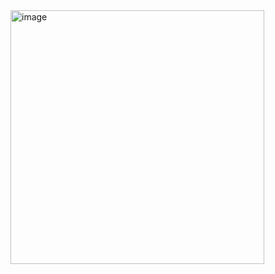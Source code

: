 <img width="406" alt="image" src="https://github.com/user-attachments/assets/e7390b27-35cd-4cf4-9edd-741336565c43" />
